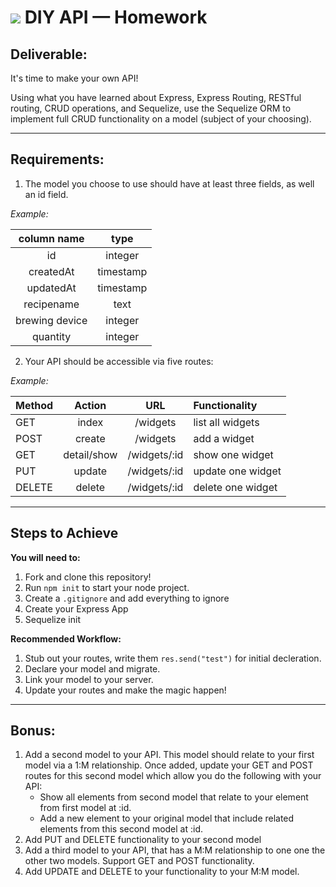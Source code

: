 # ![](https://ga-dash.s3.amazonaws.com/production/assets/logo-9f88ae6c9c3871690e33280fcf557f33.png) DIY API — Homework

## **Deliverable**:

It's time to make your own API! 

Using what you have learned about Express, Express Routing, RESTful routing, CRUD operations, and Sequelize, use the Sequelize ORM to implement full CRUD functionality on a model (subject of your choosing).

-----

## **Requirements**: 

1. The model you choose to use should have at least three fields, as well an id field. 

*Example:*

| column name     | type |
|:---------------:|:----:|
|id | integer |
|createdAt | timestamp |
|updatedAt | timestamp |
|recipename | text |
|brewing device | integer |
|quantity | integer |


2. Your API should be accessible via five routes: 

*Example:*

| Method | Action | URL | Functionality |
|--------|:------:|:---:|:--------------|
| GET | index | /widgets | list all widgets |
| POST | create | /widgets | add a widget |
| GET | detail/show | /widgets/:id | show one widget |
| PUT | update | /widgets/:id | update one widget |
| DELETE | delete | /widgets/:id | delete one widget |

-------

## **Steps to Achieve**

**You will need to:**
1. Fork and clone this repository!
2. Run `npm init` to start your node project. 
3. Create a `.gitignore` and add everything to ignore
4. Create your Express App
5. Sequelize init

**Recommended Workflow:**
1. Stub out your routes, write them `res.send("test")` for initial decleration.
2. Declare your model and migrate.
3. Link your model to your server.
4. Update your routes and make the magic happen!

-------

## Bonus:

1. Add a second model to your API. This model should relate to your first model via a 1:M relationship. Once added, update your GET and POST routes for this second model which allow you do the following with your API: 
    * Show all elements from second model that relate to your element from first model at :id. 
    * Add a new element to your original model that include related elements from this second model at :id.
2. Add PUT and DELETE functionality to your second model
3. Add a third model to your API, that has a M:M relationship to one one the other two models. Support GET and POST functionality.
4. Add UPDATE and DELETE to your functionality to your M:M model.
